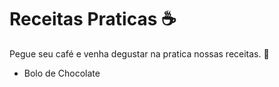 # Receitas Praticas :coffee:

Pegue seu café e venha degustar na pratica nossas receitas. :wave:

- Bolo de Chocolate
